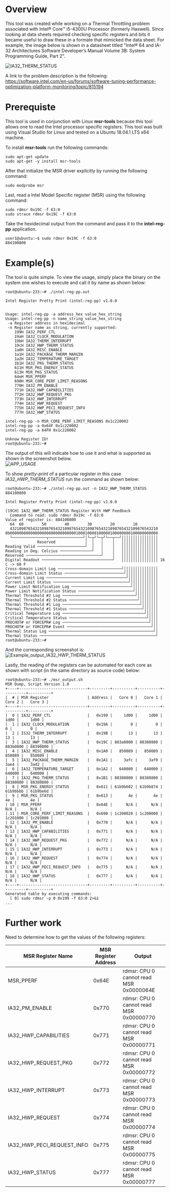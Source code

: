 # Overview
This tool was created while working on a Thermal Throttling problem associated with Intel® Core™ i5-4300U Processor (formerly Haswell).  Since looking at data sheets required checking specific registers and bits it became useful to draw these in a formate that mimicked the data sheet.  For example, the image below is shown in a datasheet titled "Intel® 64 and IA-32 Architectures Software Developer’s Manual Volume  3B: System Programming Guide, Part 2".

![IA32_THERM_STATUS](./Docs/Example_IA32_THERM_STATUS.png)

A link to the problem description is the following:
https://software.intel.com/en-us/forums/software-tuning-performance-optimization-platform-monitoring/topic/815194

# Prerequiste
This tool is used in conjunction with Linux **msr-tools** because this tool allows one to read the Intel processor specific registers.  This tool was built using Visual Studio for Linux and tested on a Ubuntu 18.04.1 LTS x64 machine.

To install **msr-tools** run the following commands:
```
sudo apt-get update
sudo apt-get -y install msr-tools
```

After that initialize the MSR driver explicitly by running the following command:
```
sudo modprobe msr
```

Last, read a Intel Model Specific register (MSR) using the following command:
```
sudo rdmsr 0x19C -f 63:0
sudo strace rdmsr 0x19C -f 63:0
```

Take the hexidecimal output from the command and pass it to the **intel-reg-pp** application.
```
user1@ubuntu:~$ sudo rdmsr 0x19C -f 63:0
884100800
```


# Example(s)
The tool is quite simple.  To view the usage, simply place the binary on the system one wishes to execute and call it by name as shown below:
```
root@ubuntu-233:~# ./intel-reg-pp.out 

Intel Register Pretty Print (intel-reg-pp) v1.0.0


Usage: intel-reg-pp -a address_hex value_hex_string
Usage: intel-reg-pp -n name_string value_hex_string
 -a Register address in hexidecimal
 -n Register name as string, currently supported:
    199H IA32_PERF_CTL
    19aH IA32_CLOCK_MODULATION
    19bH IA32_THERM_INTERRUPT
    19cH IA32_HWP_THERM_STATUS
    1a0H IA32_MISC_ENABLE
    1a1H IA32_PACKAGE_THERM_MARGIN
    1a2H IA32_TEMPERATURE_TARGET
    1b1H IA32_PKG_THERM_STATUS
    611H MSR_PKG_ENERGY_STATUS
    613H MSR_PKG_STATUS
    64eH MSR_PPERF
    690H MSR_CORE_PERF_LIMIT_REASONS
    770H IA32_PM_ENABLE
    771H IA32_HWP_CAPABILITIES
    772H IA32_HWP_REQUEST_PKG
    773H IA32_HWP_INTERRUPT
    774H IA32_HWP_REQUEST
    775H IA32_HWP_PECI_REQUEST_INFO
    777H IA32_HWP_STATUS

intel-reg-pp -n MSR_CORE_PERF_LIMIT_REASONS 0x1c220002
intel-reg-pp -a 0x64F 0x1c220002
intel-reg-pp -a 64FH 0x1c220002

Unknow Register ID!
root@ubuntu-233:~# 
```

The output of this will indicate how to use it and what is supported as shown in the screenshot below.  
![APP_USAGE](./Docs/Example_intel-reg-pp_usage.png)

To show *pretty-print* of a particular register in this case *IA32_HWP_THERM_STATUS* run the command as shown below:
```
root@ubuntu-233:~# ./intel-reg-pp.out -n IA32_HWP_THERM_STATUS 884100800

Intel Register Pretty Print (intel-reg-pp) v1.0.0

[19CH] IA32_HWP_THERM_STATUS Register With HWP Feedback
  Command to read: sudo rdmsr 0x19c -f 63:0
Value of register is: 884100800
  64  60        50        40        30        20        10
  43210987654321098765432109876543210987654321098765432109876543210
0b00000000000000000000000000000100010000100000100000000100000000000
  └───────────────┬───────────────┘│└─┬┘└─┬┘└──┬──┘││││││││││││││││
              Reserved             │  │   │    │   ││││││││││││││││
Reading Valid ─────────────────────┘  │   │    │   ││││││││││││││││
Reading in Deg. Celcius ──────────────┘   │    │   ││││││││││││││││
Reserved ─────────────────────────────────┘    │   ││││││││││││││││
Digital Readout ───────────────────────────────┘   ││││││││││││││││ 16 C -> 60 F
Cross-domain Limit Log ────────────────────────────┘│││││││││││││││
Cross-domain Limit Status ──────────────────────────┘││││││││││││││
Current Limit Log ───────────────────────────────────┘│││││││││││││
Current Limit Status ─────────────────────────────────┘││││││││││││
Power Limit Notification Log ──────────────────────────┘│││││││││││
Power Limit Notification Status ────────────────────────┘││││││││││
Thermal Threshold #2 Log ────────────────────────────────┘│││││││││
Thermal Threshold #2 Status ──────────────────────────────┘││││││││
Thermal Threshold #1 Log ──────────────────────────────────┘│││││││
Thermal Threshold #1 Status ────────────────────────────────┘││││││
Critical Temperature Log ────────────────────────────────────┘│││││
Critical Temperature Status ──────────────────────────────────┘││││
PROCHOT# or FORCEPR# Log ──────────────────────────────────────┘│││
PROCHOT# or FORCEPR# Event ─────────────────────────────────────┘││
Thermal Status Log ──────────────────────────────────────────────┘│
Thermal Status ───────────────────────────────────────────────────┘
root@ubuntu-233:~# 
```
And the corresponding screenshot is:
![Example_output_IA32_HWP_THERM_STATUS](./Docs/Example_output_IA32_HWP_THERM_STATUS.png)

Lastly, the reading of the registers can be automated for each core as shown with script (in the same directory as source code) below:
```
root@ubuntu-233:~# ./msr_output.sh 
MSR Dump, Script Version 1.0
+----+------------------------------+---------+----------+----------+----------+----------+
|  # | MSR Register                 | Address |   Core 0 |   Core 1 |   Core 2 |   Core 3 |
+----+------------------------------+---------+----------+----------+----------+----------+
|  0 | IA32_PERF_CTL                |   0x199 |     1d00 |     1d00 |     1d00 |     1d00 |
|  1 | IA32_CLOCK_MODULATION        |   0x19A |        0 |        0 |        0 |        0 |
|  2 | IS32_THERM_INTERRUPT         |   0x19B |       13 |       13 |       13 |       13 |
|  3 | IA32_HWP_THERM_STATUS        |   0x19C | 883a0800 | 88380800 | 883b0800 | 88390800 |
|  4 | IA32_MISC_ENABLE             |   0x1A0 |   850089 |   850089 |   850089 |   850089 |
|  5 | IA32_PACKAGE_THERM_MARGIN    |   0x1A1 |     3afc |     3af0 |     3ae4 |     3ad2 |
|  6 | IA32_TEMPERATURE_TARGET      |   0x1A2 |   640000 |   640000 |   640000 |   640000 |
|  7 | IA32_PKG_THERM_STATUS        |   0x1B1 | 88380800 | 88380800 | 88380800 | 88380800 |
|  8 | MSR_PKG_ENERGY_STATUS        |   0x611 | 61b9b602 | 61b9b874 | 61b9bbbb | 61b9be6d |
|  9 | MSR_PKG_STATUS               |   0x613 |       4e |       4e |       4e |       4e |
| 10 | MSR_PPERF                    |   0x64E |      N/A |      N/A |      N/A |      N/A |
| 11 | MSR_CORE_PERF_LIMIT_REASONS  |   0x690 | 1c200020 | 1c200000 | 1c201000 | 1c201000 |
| 12 | IA32_PM_ENABLE               |   0x770 |      N/A |      N/A |      N/A |      N/A |
| 13 | IA32_HWP_CAPABILITIES        |   0x771 |      N/A |      N/A |      N/A |      N/A |
| 14 | IA32_HWP_REQUEST_PKG         |   0x772 |      N/A |      N/A |      N/A |      N/A |
| 15 | IA32_HWP_INTERRUPT           |   0x773 |      N/A |      N/A |      N/A |      N/A |
| 16 | IA32_HWP_REQUEST             |   0x774 |      N/A |      N/A |      N/A |      N/A |
| 17 | IA32_HWP_PECI_REQUEST_INFO   |   0x775 |      N/A |      N/A |      N/A |      N/A |
| 18 | IA32_HWP_STATUS              |   0x777 |      N/A |      N/A |      N/A |      N/A |
+----+------------------------------+---------+----------+----------+----------+----------+
Generated table by executing commands:
  [ 0] sudo rdmsr -p 0 0x199 -f 63:0 2>&1
...
```

# Further work
Need to determine how to get the values of the following registers:

| MSR Register Name | MSR Register Address | Output |
|-------------------|----------------------|---|
| MSR_PPERF | 0x64E | rdmsr: CPU 0 cannot read MSR 0x0000064E |
| IA32_PM_ENABLE | 0x770 | rdmsr: CPU 0 cannot read MSR 0x00000770 |
| IA32_HWP_CAPABILITIES | 0x771 | rdmsr: CPU 0 cannot read MSR 0x00000771 |
| IA32_HWP_REQUEST_PKG | 0x772 | rdmsr: CPU 0 cannot read MSR 0x00000772 |
| IA32_HWP_INTERRUPT | 0x773 | rdmsr: CPU 0 cannot read MSR 0x00000773 |
| IA32_HWP_REQUEST | 0x774 | rdmsr: CPU 0 cannot read MSR 0x00000774 |
| IA32_HWP_PECI_REQUEST_INFO | 0x775 | rdmsr: CPU 0 cannot read MSR 0x00000775 |
| IA32_HWP_STATUS | 0x777 | rdmsr: CPU 0 cannot read MSR 0x00000777 |

